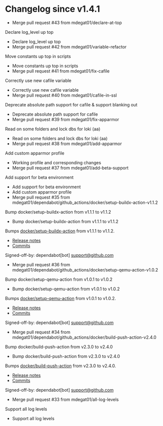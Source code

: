 # Changelog since v1.4.1
- Merge pull request #43 from mdegat01/declare-at-top

Declare log_level up top 
- Declare log_level up top 
- Merge pull request #42 from mdegat01/variable-refactor

Move constants up top in scripts 
- Move constants up top in scripts 
- Merge pull request #41 from mdegat01/fix-cafile

Correctly use new cafile variable 
- Correctly use new cafile variable 
- Merge pull request #40 from mdegat01/cafile-in-ssl

Deprecate absolute path support for cafile & support blanking out 
- Deprecate absolute path support for cafile 
- Merge pull request #39 from mdegat01/fix-apparmor

Read on some folders and lock dbs for loki (aa) 
- Read on some folders and lock dbs for loki (aa) 
- Merge pull request #38 from mdegat01/add-apparmor

Add custom apparmor profile 
- Working profile and corresponding changes 
- Merge pull request #37 from mdegat01/add-beta-support

Add support for beta environment 
- Add support for beta environment 
- Add custom apparmor profile 
- Merge pull request #35 from mdegat01/dependabot/github_actions/docker/setup-buildx-action-v1.1.2

Bump docker/setup-buildx-action from v1.1.1 to v1.1.2 
- Bump docker/setup-buildx-action from v1.1.1 to v1.1.2

Bumps [docker/setup-buildx-action](https://github.com/docker/setup-buildx-action) from v1.1.1 to v1.1.2.
- [Release notes](https://github.com/docker/setup-buildx-action/releases)
- [Commits](https://github.com/docker/setup-buildx-action/compare/v1.1.1...2a4b53665e15ce7d7049afb11ff1f70ff1610609)

Signed-off-by: dependabot[bot] <support@github.com> 
- Merge pull request #36 from mdegat01/dependabot/github_actions/docker/setup-qemu-action-v1.0.2

Bump docker/setup-qemu-action from v1.0.1 to v1.0.2 
- Bump docker/setup-qemu-action from v1.0.1 to v1.0.2

Bumps [docker/setup-qemu-action](https://github.com/docker/setup-qemu-action) from v1.0.1 to v1.0.2.
- [Release notes](https://github.com/docker/setup-qemu-action/releases)
- [Commits](https://github.com/docker/setup-qemu-action/compare/v1.0.1...25f0500ff22e406f7191a2a8ba8cda16901ca018)

Signed-off-by: dependabot[bot] <support@github.com> 
- Merge pull request #34 from mdegat01/dependabot/github_actions/docker/build-push-action-v2.4.0

Bump docker/build-push-action from v2.3.0 to v2.4.0 
- Bump docker/build-push-action from v2.3.0 to v2.4.0

Bumps [docker/build-push-action](https://github.com/docker/build-push-action) from v2.3.0 to v2.4.0.
- [Release notes](https://github.com/docker/build-push-action/releases)
- [Commits](https://github.com/docker/build-push-action/compare/v2.3.0...e1b7f96249f2e4c8e4ac1519b9608c0d48944a1f)

Signed-off-by: dependabot[bot] <support@github.com> 
- Merge pull request #33 from mdegat01/all-log-levels

Support all log levels 
- Support all log levels 
